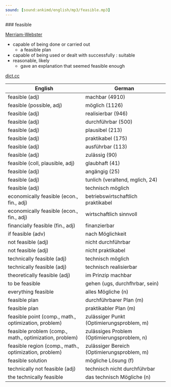 ```yaml
---
sound: [sound:ankimd/english/mp3/feasible.mp3]
---
```


\### feasible

[Merriam-Webster](https://www.merriam-webster.com/dictionary/feasible)

- capable of being done or carried out
    - a feasible plan
- capable of being used or dealt with successfully : suitable
- reasonable, likely
    - gave an explanation that seemed feasible enough

[dict.cc](https://www.dict.cc/feasible)

| English        | German       |
| -------------- | ------------ |
| feasible (adj) | machbar (4910) |
| feasible (possible, adj) | möglich (1126) |
| feasible (adj) | realisierbar (946) |
| feasible (adj) | durchführbar (500) |
| feasible (adj) | plausibel (213) |
| feasible (adj) | praktikabel (175) |
| feasible (adj) | ausführbar (113) |
| feasible (adj) | zulässig (90) |
| feasible (coll, plausible, adj) | glaubhaft (41) |
| feasible (adj) | angängig (25) |
| feasible (adj) | tunlich (veraltend, mglich, 24) |
| feasible (adj) | technisch möglich |
| economically feasible (econ., fin., adj) | betriebswirtschaftlich praktikabel |
| economically feasible (econ., fin., adj) | wirtschaftlich sinnvoll |
| financially feasible (fin., adj) | finanzierbar |
| if feasible (adv) | nach Möglichkeit |
| not feasible (adj) | nicht durchführbar |
| not feasible (adj) | nicht praktikabel |
| technically feasible (adj) | technisch möglich |
| technically feasible (adj) | technisch realisierbar |
| theoretically feasible (adj) | im Prinzip machbar |
| to be feasible | gehen (ugs, durchfhrbar, sein) |
| everything feasible | alles Mögliche (n) |
| feasible plan | durchführbarer Plan (m) |
| feasible plan | praktikabler Plan (m) |
| feasible point (comp., math., optimization, problem) | zulässiger Punkt (Optimierungsproblem, m) |
| feasible problem (comp., math., optimization, problem) | zulässiges Problem (Optimierungsproblem, n) |
| feasible region (comp., math., optimization, problem) | zulässiger Bereich (Optimierungsproblem, m) |
| feasible solution | mögliche Lösung (f) |
| technically not feasible (adj) | technisch nicht durchführbar |
| the technically feasible | das technisch Mögliche (n) |
